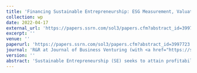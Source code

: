 ```yaml
---
title: 'Financing Sustainable Entrepreneurship: ESG Measurement, Valuation, and Performance'
collection: wp
date: 2022-04-17
external_url: 'https://papers.ssrn.com/sol3/papers.cfm?abstract_id=3997723'
excerpt: ''
venue: ''
paperurl: 'https://papers.ssrn.com/sol3/papers.cfm?abstract_id=3997723'
journal: 'R&R at Journal of Business Venturing (with <a href="https://sasanm.de/">S. Mansouri</a>)'
version: ''
abstract: 'Sustainable Entrepreneurship (SE) seeks to attain profitability and sustainability goals. A major research gap concerns SE’s economic attractiveness for entrepreneurs and investors. The question is ambiguous because sustainability orientation creates costly constraints, while startups cannot fully appropriate their positive externalities. We relate startups’ Environment, Society, and Governance (ESG) properties obtained from a machine-learning approach (<a href="https://www.sustainableentrepreneurship.org/">www.SustainableEntrepreneurship.org</a>) to SE valuation and performance in token offerings. Startups with salient ESG goals are able to raise financing at more favorable valuations, incentivizing entrepreneurs to adopt ESG goals in the first place. However, their post-funding performance is weaker than in conventional startups, suggesting that investors incur a relative financial loss for backing sustainability-oriented entrepreneurs.'
---
```

